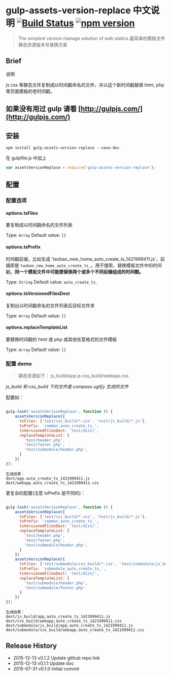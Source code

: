 # gulp-assets-version-replace 中文说明  [![Build Status](https://travis-ci.org/Black-Mirror/gulp-assets-version-replace.svg?branch=master)](https://travis-ci.org/Black-Mirror/gulp-assets-version-replace) [![npm version](https://badge.fury.io/js/gulp-assets-version-replace.svg)](http://badge.fury.io/js/gulp-assets-version-replace)

> The simplest version manage solution of web statics
> 最简单的模板文件静态资源版本号替换方案

## Brief
说明

js css 等静态文件复制成以时间戳命名的文件，并以这个新时间戳替换 html, php 等页面模板的老时间戳。

## 如果没有用过 gulp 请看 [http://gulpjs.com/](http://gulpjs.com/)

## 安装


```shell
npm install gulp-assets-version-replace --save-dev
```

在 gulpfile.js 中加上

```js
var assetsVersionReplace = require('gulp-assets-version-replace');
```

## 配置

### 配置选项

#### options.tsFiles

要复制成以时间戳命名的文件列表

Type: `Array`
Default value: `[]`


#### options.tsPrefix

时间戳前缀，比如生成 'taobao_new_home_auto_create_ts_1421999411.js'，前缀即是 `taobao_new_home_auto_create_ts_`。用于搜索、替换模板文件中的时间戳。**同一个模板文件中可能要替换两个或多个不同前缀组成的时间戳。**

Type: `String`
Default value: `auto_create_ts_`


#### options.tsVersionedFilesDest

复制出以时间戳命名的文件列表后目标文件夹

Type: `Array`
Default value: `[]`


#### options.replaceTemplateList

要替换时间戳的 html 或 php 或其他任意格式的文件模板

Type: `Array`
Default value: `[]`


### 配置 demo

> 静态资源如下：
    js_build/app.js
    css_build/webapp.css

*js_build 和 css_build 下的文件是 compass uglify 生成的文件*

配置如：

```js

gulp.task('assetsVersionReplace', function () {
    assetsVersionReplace({
      tsFiles: ['test/css_build/*.css', 'test/js_build/*.js'],
      tsPrefix: 'common_auto_create_ts_',
      tsVersionedFilesDest: 'test/dist/',
      replaceTemplateList: [
        'test/header.php',
        'test/footer.php',
        'test/submodule/header.php',
      ]
    })
});
```


    生成结果：
    dest/app.auto_create_ts_1421999411.js
    dest/webapp.auto_create_ts_1421999411.css


更复杂的配置(注意 tsPrefix 是不同的)：

```js

gulp.task('assetsVersionReplace', function () {
    assetsVersionReplace({
      tsFiles: ['test/css_build/*.css', 'test/js_build/*.js'],
      tsPrefix: 'common_auto_create_ts_',
      tsVersionedFilesDest: 'test/dist/',
      replaceTemplateList: [
        'test/header.php',
        'test/footer.php',
        'test/submodule/header.php',
      ]
    })
    assetsVersionReplace({
      tsFiles: ['test/submodule/css_build/*.css', 'test/submodule/js_build/*.js'],
      tsPrefix: 'submodule_auto_create_ts_',
      tsVersionedFilesDest: 'test/dist/',
      replaceTemplateList: [
        'test/submodule/header.php',
        'test/submodule/footer.php'
      ]
    })
});
```


    生成结果：
    dest/js_build/app.auto_create_ts_1421999411.js
    dest/css_build/webapp.auto_create_ts_1421999411.css
    dest/submodule/js_build/app.auto_create_ts_1421999411.js
    dest/submodule/css_build/webapp.auto_create_ts_1421999411.css



## Release History

* 2015-12-13   v0.1.2   Update github repo link
* 2015-12-13 v0.1.1 Update doc
* 2015-07-31   v0.1.0   Initial commit
